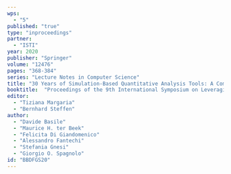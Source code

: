 ```yaml
---
wps: 
  - "5"
published: "true"
type: "inproceedings"
partner: 
  - "ISTI"
year: 2020
publisher: "Springer"
volume: "12476"
pages: "368-384"
series: "Lecture Notes in Computer Science"
title: "30 Years of Simulation-Based Quantitative Analysis Tools: A Comparison Experiment Between Möbius and Uppaal SMC"
booktitle:  "Proceedings of the 9th International Symposium on Leveraging Applications of Formal Methods, Verification and Validation: Verification Principles (ISoLA 2020), part I"
editor:  
  - "Tiziana Margaria" 
  - "Bernhard Steffen"
author:
  - "Davide Basile" 
  - "Maurice H. ter Beek" 
  - "Felicita Di Giandomenico" 
  - "Alessandro Fantechi" 
  - "Stefania Gnesi" 
  - "Giorgio O. Spagnolo"
id: "BBDFGS20"
---
```

